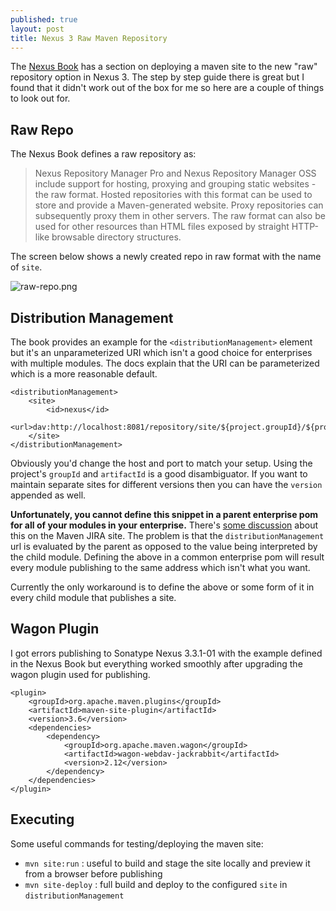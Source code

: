```yaml
---
published: true
layout: post
title: Nexus 3 Raw Maven Repository
---
```


The [Nexus Book](https://books.sonatype.com/nexus-book/3.0/reference/raw.html#maven-site) has a section on deploying a maven site to the new "raw" repository
option in Nexus 3. The step by step guide there is great but I found that it didn't work
out of the box for me so here are a couple of things to look out for.

## Raw Repo

The Nexus Book defines a raw repository as:

>Nexus Repository Manager Pro and Nexus Repository Manager OSS include support for hosting, proxying and grouping static websites - the raw format. Hosted repositories with this format can be used to store and provide a Maven-generated website. Proxy repositories can subsequently proxy them in other servers. The raw format can also be used for other resources than HTML files exposed by straight HTTP-like browsable directory structures.

The screen below shows a newly created repo in raw format with the name of `site`.

![raw-repo.png]({{site.baseurl}}/assets/raw-repo.png)

## Distribution Management

The book provides an example for the `<distributionManagement>` element but it's an 
unparameterized URI which isn't a good choice for enterprises with multiple modules.
The docs explain that the URI can be parameterized which is a more reasonable default.

```
<distributionManagement>
    <site>
        <id>nexus</id>
        <url>dav:http://localhost:8081/repository/site/${project.groupId}/${project.artifactId}/</url>
    </site>
</distributionManagement>
```

Obviously you'd change the host and port to match your setup. Using the project's `groupId` and 
`artifactId` is a good disambiguator. If you want to maintain separate sites for different
versions then you can have the `version` appended as well.

**Unfortunately, you cannot define this snippet in a parent enterprise pom for all of your
modules in your enterprise.** There's [some discussion](https://issues.apache.org/jira/browse/MNG-2290) about this on the Maven JIRA site. 
The problem is that the `distributionManagement` url is evaluated by the parent as opposed
to the value being interpreted by the child module. Defining the above in a
common enterprise pom will result every module publishing to the same address which isn't
what you want.

Currently the only workaround is to define the above or some form of it in every child module
that publishes a site.

## Wagon Plugin

I got errors publishing to Sonatype Nexus 3.3.1-01 with the example defined in the Nexus 
Book but everything worked smoothly after upgrading the wagon plugin used for publishing.

```
<plugin>
    <groupId>org.apache.maven.plugins</groupId>
    <artifactId>maven-site-plugin</artifactId>
    <version>3.6</version>
    <dependencies>
        <dependency>
            <groupId>org.apache.maven.wagon</groupId>
            <artifactId>wagon-webdav-jackrabbit</artifactId>
            <version>2.12</version>
        </dependency>
    </dependencies>
</plugin>

```

## Executing

Some useful commands for testing/deploying the maven site:

* `mvn site:run` : useful to build and stage the site locally and preview it from a browser before publishing
* `mvn site-deploy` : full build and deploy to the configured `site` in `distributionManagement`

